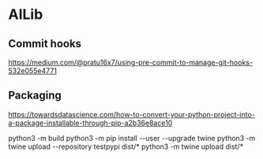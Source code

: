 # AILib

## Commit hooks
https://medium.com/@pratu16x7/using-pre-commit-to-manage-git-hooks-532e055e4771

## Packaging
https://towardsdatascience.com/how-to-convert-your-python-project-into-a-package-installable-through-pip-a2b36e8ace10

python3 -m build
python3 -m pip install --user --upgrade twine
python3 -m twine upload --repository testpypi dist/*
python3 -m twine upload dist/*